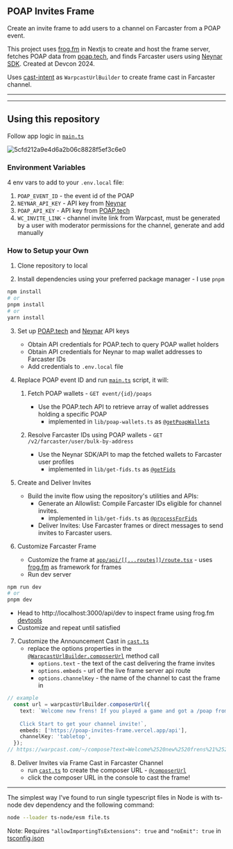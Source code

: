 ## POAP Invites Frame
Create an invite frame to add users to a channel on Farcaster from a POAP event.

This project uses [frog.fm](https://frog.fm) in Nextjs to create and host the frame server, fetches POAP data from [poap.tech](https://poap.tech), and finds Farcaster users using [Neynar SDK](https://docs.neynar.com). Created at Devcon 2024.

Uses [cast-intent](https://github.com/iSpeakNerd/cast-intent) as `WarpcastUrlBuilder` to create frame cast in Farcaster channel.

---
---

## Using this repository
Follow app logic in [`main.ts`](https://github.com/iSpeakNerd/poap-invites-frame/blob/main/main.ts)

![5cfd212a9e4d6a2b06c8828f5ef3c6e0](https://github.com/user-attachments/assets/2a3ba47c-a345-46d2-8c42-f468255394c1)

### Environment Variables
4 env vars to add to your `.env.local` file:
1. `POAP_EVENT_ID` - the event id of the POAP
2. `NEYNAR_API_KEY` - API key from [Neynar](https://docs.neynar.com)
3. `POAP_API_KEY` - API key from [POAP.tech](https://poap.tech)
4. `WC_INVITE_LINK` - channel invite link from Warpcast, must be generated by a user with moderator permissions for the channel, generate and add manually

### How to Setup your Own
1. Clone repository to local

2. Install dependencies using your preferred package manager - I use `pnpm`
```bash
npm install  
# or  
pnpm install  
# or  
yarn install  
```

3. Set up [POAP.tech](https://poap.tech) and [Neynar](https://docs.neynar.com) API keys
    - Obtain API credentials for POAP.tech to query POAP wallet holders
    - Obtain API credentials for Neynar to map wallet addresses to Farcaster IDs
    - Add credentials to `.env.local` file

4. Replace POAP event ID and run [`main.ts`](https://github.com/iSpeakNerd/poap-invites-frame/blob/main/main.ts) script, it will:
    
    1. Fetch POAP wallets - `GET event/{id}/poaps`
        - Use the POAP.tech API to retrieve array of wallet addresses holding a specific POAP
            - implemented in `lib/poap-wallets.ts` as [`@getPoapWallets`](https://github.com/iSpeakNerd/poap-invites-frame/blob/main/lib/poap-wallets.ts#L64)
    
    2. Resolve Farcaster IDs using POAP wallets - `GET /v2/farcaster/user/bulk-by-address`
        - Use the Neynar SDK/API to map the fetched wallets to Farcaster user profiles
            - implemented in `lib/get-fids.ts` as [`@getFids`](https://github.com/iSpeakNerd/poap-invites-frame/blob/main/lib/get-fids.ts#L22)
         
5. Create and Deliver Invites
    - Build the invite flow using the repository's utilities and APIs:
      - Generate an Allowlist: Compile Farcaster IDs eligible for channel invites.
          - implemented in `lib/get-fids.ts` as [`@processForFids`](https://github.com/iSpeakNerd/poap-invites-frame/blob/main/lib/get-fids.ts#L40)
      - Deliver Invites: Use Farcaster frames or direct messages to send invites to Farcaster users.
6. Customize Farcaster Frame
    - Customize the frame at [`app/api/[[...routes]]/route.tsx`](https://github.com/iSpeakNerd/poap-invites-frame/blob/main/app/api/%5B%5B...routes%5D%5D/route.tsx) - uses [frog.fm](https://frog.fm/concepts/images-intents) as framework for frames
    - Run dev server
```bash
npm run dev
# or
pnpm dev
```
- Head to http://localhost:3000/api/dev to inspect frame using frog.fm [devtools](https://frog.fm/concepts/devtools)
- Customize and repeat until satisfied

7. Customize the Announcement Cast in [`cast.ts`](https://github.com/iSpeakNerd/poap-invites-frame/blob/main/cast.ts)
    - replace the options properties in the [`@WarpcastUrlBuilder.composerUrl`](https://github.com/iSpeakNerd/poap-invites-frame/blob/main/lib/warpcast-urls.ts#L34) method call
        - `options.text` - the text of the cast delivering the frame invites
        - `options.embeds` - url of the live frame server api route
        - `options.channelKey` - the name of the channel to cast the frame in

```ts
// example
  const url = warpcastUrlBuilder.composerUrl({
    text: `Welcome new frens! If you played a game and got a /poap from me at /devcon love to hear from you in /tabletop! 
    
    Click Start to get your channel invite!`,
    embeds: ['https://poap-invites-frame.vercel.app/api'],
    channelKey: 'tabletop',
  });
// https://warpcast.com/~/compose?text=Welcome%2520new%2520frens%21%2520If%2520you%2520played%2520a%2520game%2520and%2520got%2520a%2520%252Fpoap%2520from%2520me%2520at%2520%252Fdevcon%2520love%2520to%2520hear%2520from%2520you%2520in%2520%252Ftabletop%21%2520%250A%2520%2520%2520%2520%250A%2520%2520%2520%2520Click%2520Start%2520to%2520get%2520your%2520channel%2520invite%21&embeds%5B%5D=https%3A%2F%2Fpoap-invites-frame.vercel.app%2Fapi&channelKey=tabletop
```

8. Deliver Invites via Frame Cast in Farcaster Channel
    - run [`cast.ts`](https://github.com/iSpeakNerd/poap-invites-frame/blob/main/cast.ts) to create the composer URL - [`@composerUrl`](https://github.com/iSpeakNerd/poap-invites-frame/blob/main/lib/warpcast-urls.ts#L34) 
    - click the composer URL in the console to cast the frame!

---

The simplest way I've found to run single typescript files in Node is with ts-node dev dependency and the following command:
```bash
node --loader ts-node/esm file.ts
```
Note: Requires `"allowImportingTsExtensions": true` and `"noEmit": true` in [tsconfig.json](https://github.com/iSpeakNerd/poap-invites-frame/blob/main/tsconfig.json)
